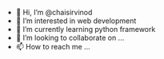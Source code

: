 - 👋 Hi, I’m @chaisirvinod
- 👀 I’m interested in web development
- 🌱 I’m currently learning python framework
- 💞️ I’m looking to collaborate on ...
- 📫 How to reach me ...

<!---
chaisirvinod/chaisirvinod is a ✨ special ✨ repository because its `README.md` (this file) appears on your GitHub profile.
You can click the Preview link to take a look at your changes.
--->
